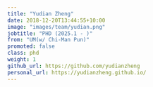 ```yaml
---
title: "Yudian Zheng"
date: 2018-12-20T13:44:55+10:00
image: "images/team/yudian.png"
jobtitle: "PHD (2025.1 - )"
from: "UM(w/ Chi-Man Pun)"
promoted: false
class: phd
weight: 1
github_url: https://github.com/yudianzheng
personal_url: https://yudianzheng.github.io/
---
```

